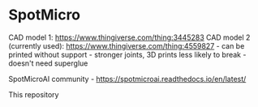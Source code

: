 # SpotMicro
CAD model 1: https://www.thingiverse.com/thing:3445283
CAD model 2 (currently used): https://www.thingiverse.com/thing:4559827
        - can be printed without support
        - stronger joints, 3D prints less likely to break
        - doesn't need superglue
        
SpotMicroAI community - https://spotmicroai.readthedocs.io/en/latest/

This repository 
